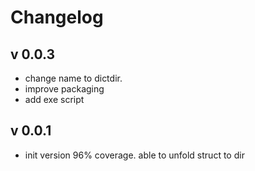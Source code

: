 # Changelog

## v 0.0.3

- change name to dictdir.
- improve packaging
- add exe script


## v 0.0.1

- init version 96% coverage. able to unfold struct to dir